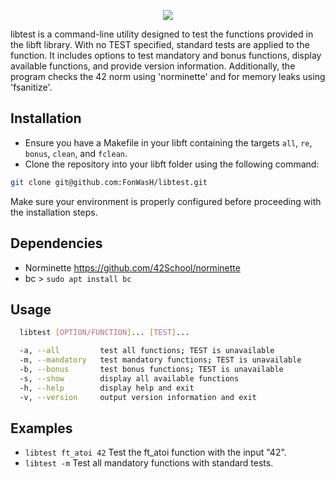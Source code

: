 <p align="center">
  <img src="https://i.ibb.co/0f8RbX2/Capture-d-cran-2024-03-18-231128.png" />
</p>

libtest is a command-line utility designed to test the functions provided in the libft library.
With no TEST specified, standard tests are applied to the function.
It includes options to test mandatory and bonus functions, display available functions, and provide version information.
Additionally, the program checks the 42 norm using 'norminette' and for memory leaks using 'fsanitize'.

## Installation
- Ensure you have a Makefile in your libft containing the targets `all`, `re`, `bonus`, `clean`, and `fclean`.
- Clone the repository into your libft folder using the following command:
```bash
git clone git@github.com:FonWasH/libtest.git
```
Make sure your environment is properly configured before proceeding with the installation steps.

## Dependencies
- Norminette https://github.com/42School/norminette
- bc > `sudo apt install bc`

## Usage
```bash
  libtest [OPTION/FUNCTION]... [TEST]...

  -a, --all         test all functions; TEST is unavailable
  -m, --mandatory   test mandatory functions; TEST is unavailable
  -b, --bonus       test bonus functions; TEST is unavailable
  -s, --show        display all available functions
  -h, --help        display help and exit
  -v, --version     output version information and exit
```
  
## Examples
- `libtest ft_atoi 42`	Test the ft_atoi function with the input "42".
- `libtest -m`			Test all mandatory functions with standard tests.
